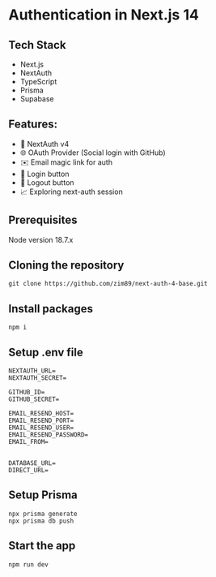 # Authentication in Next.js 14

## Tech Stack

- Next.js
- NextAuth
- TypeScript
- Prisma
- Supabase


## Features:

- 🔐 NextAuth v4
- 🌐 OAuth Provider (Social login with GitHub)
- ✉️ Email magic link for auth
- 🔘 Login button
- 🚪 Logout button
- 📈 Exploring next-auth session

## Prerequisites

Node version 18.7.x

## Cloning the repository

```shell
git clone https://github.com/zim89/next-auth-4-base.git
```

## Install packages

```shell
npm i
```

## Setup .env file

```dotenv
NEXTAUTH_URL=
NEXTAUTH_SECRET=

GITHUB_ID=
GITHUB_SECRET=

EMAIL_RESEND_HOST=
EMAIL_RESEND_PORT=
EMAIL_RESEND_USER=
EMAIL_RESEND_PASSWORD=
EMAIL_FROM=


DATABASE_URL=
DIRECT_URL=
```

## Setup Prisma

```shell
npx prisma generate
npx prisma db push
```

## Start the app

```shell
npm run dev
```

